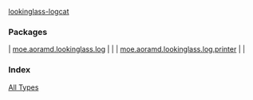[lookinglass-logcat](./index.md)

### Packages

| [moe.aoramd.lookinglass.log](moe.aoramd.lookinglass.log/index.md) |  |
| [moe.aoramd.lookinglass.log.printer](moe.aoramd.lookinglass.log.printer.md) |  |

### Index

[All Types](alltypes/index.md)